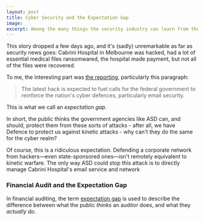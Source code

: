 ```yaml
---
layout: post
title: Cyber Security and the Expectation Gap
image: 
excerpt: Among the many things the security industry can learn from the auditing profession, how to deal with the expectation gap is one of them.
---
```


This story dropped a few days ago, and it's (sadly) unremarkable as far as security news goes: Cabrini Hospital in Melbourne was hacked, had a lot of essential medical files ransomwared, the hospital made payment, but not all of the files were recovered.

To me, the interesting part was [the reporting](https://www.theage.com.au/national/victoria/crime-syndicate-hacks-15-000-medical-files-at-cabrini-hospital-demands-ransom-20190220-p50z3c.html), particularly this paragraph:

>The latest hack is expected to fuel calls for the federal government to reinforce the nation's cyber defences, particularly email security.

This is what we call an *expectation gap*. 

In short, the public thinks the government agencies like ASD can, and should, protect them from these sorts of attacks - after all, we have Defence to protect us against kinetic attacks - why can't they do the same for the cyber realm?

Of course, this is a ridiculous expectation. Defending a corporate network from hackers—even state-sponsored ones—isn't remotely equivalent to kinetic warfare. The only way ASD could stop this attack is to directly manage Cabrini Hospital's email service and network 

### Financial Audit and the Expectation Gap

In financial auditing, the term [expectation gap](http://lexicon.ft.com/Term?term=audit-expectation-gap) is used to describe the difference between what the public *thinks* an auditor does, and what they *actually do*.

